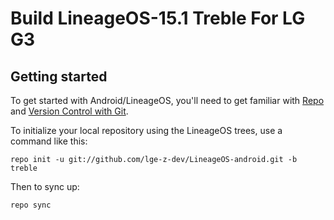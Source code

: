 Build LineageOS-15.1 Treble For LG G3
===========

Getting started
---------------

To get started with Android/LineageOS, you'll need to get
familiar with [Repo](https://source.android.com/source/using-repo.html) and [Version Control with Git](https://source.android.com/source/version-control.html).

To initialize your local repository using the LineageOS trees, use a command like this:
```
repo init -u git://github.com/lge-z-dev/LineageOS-android.git -b treble
```
Then to sync up:
```
repo sync
```
